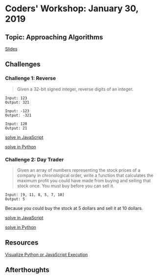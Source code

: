 # Coders' Workshop: January 30, 2019

## Topic: Approaching Algorithms

[Slides](https://docs.google.com/presentation/d/192VS7ox_YI-PPA-tYCD7qI7WdyU7SMw2miq8i3y6mt0/edit?usp=sharing)

## Challenges

### Challenge 1: Reverse

> Given a 32-bit signed integer, reverse digits of an integer.

```
Input: 123
Output: 321
```
```
Input: -123
Output: -321
```
```
Input: 120
Output: 21
```

[solve in JavaScript](https://repl.it/@BryanYunis/reverse-js)

[solve in Python](https://repl.it/@BryanYunis/reverse-py)

### Challenge 2: Day Trader

> Given an array of numbers representing the stock prices of a company in chronological order, write a function that calculates the maximum profit you could have made from buying and selling that stock once. You must buy before you can sell it.

```
Input: [9, 11, 8, 5, 7, 10]
Output: 5
```
Because you could buy the stock at 5 dollars and sell it at 10 dollars.

[solve in JavaScript](https://repl.it/@BryanYunis/daytrader-js)

[solve in Python](https://repl.it/@BryanYunis/daytrader-py)

## Resources

[Visualize Python or JavaScript Execution](http://www.pythontutor.com/visualize.html#mode=edit)

## Afterthoughts


